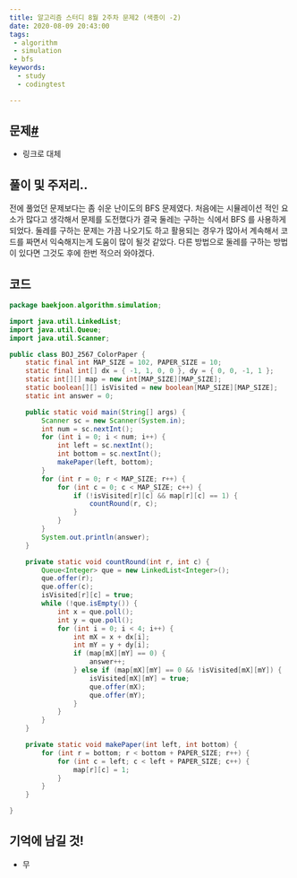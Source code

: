 ```yaml
---
title: 알고리즘 스터디 8월 2주차 문제2 (색종이 -2)
date: 2020-08-09 20:43:00
tags:
 - algorithm
 - simulation
 - bfs
keywords:
  - study
  - codingtest

---
```


## 문제[#](https://www.acmicpc.net/problem/2567)

- 링크로 대체

## 풀이 및 주저리..

전에 풀었던 문제보다는 좀 쉬운 난이도의 BFS 문제였다. 처음에는 시뮬레이션 적인 요소가 많다고 생각해서 문제를 도전했다가 결국 둘레는 구하는 식에서 BFS 를 사용하게 되었다. 둘레를 구하는 문제는 가끔 나오기도 하고 활용되는 경우가 많아서 계속해서 코드를 짜면서 익숙해지는게 도움이 많이 될것 같았다. 다른 방법으로 둘레를 구하는 방법이 있다면 그것도 후에 한번 적으러 와야겠다.

## 코드

```java
package baekjoon.algorithm.simulation;

import java.util.LinkedList;
import java.util.Queue;
import java.util.Scanner;

public class BOJ_2567_ColorPaper {
	static final int MAP_SIZE = 102, PAPER_SIZE = 10;
	static final int[] dx = { -1, 1, 0, 0 }, dy = { 0, 0, -1, 1 };
	static int[][] map = new int[MAP_SIZE][MAP_SIZE];
	static boolean[][] isVisited = new boolean[MAP_SIZE][MAP_SIZE];
	static int answer = 0;

	public static void main(String[] args) {
		Scanner sc = new Scanner(System.in);
		int num = sc.nextInt();
		for (int i = 0; i < num; i++) {
			int left = sc.nextInt();
			int bottom = sc.nextInt();
			makePaper(left, bottom);
		}
		for (int r = 0; r < MAP_SIZE; r++) {
			for (int c = 0; c < MAP_SIZE; c++) {
				if (!isVisited[r][c] && map[r][c] == 1) {
					countRound(r, c);
				}
			}
		}
		System.out.println(answer);
	}

	private static void countRound(int r, int c) {
		Queue<Integer> que = new LinkedList<Integer>();
		que.offer(r);
		que.offer(c);
		isVisited[r][c] = true;
		while (!que.isEmpty()) {
			int x = que.poll();
			int y = que.poll();
			for (int i = 0; i < 4; i++) {
				int mX = x + dx[i];
				int mY = y + dy[i];
				if (map[mX][mY] == 0) {
					answer++;
				} else if (map[mX][mY] == 0 && !isVisited[mX][mY]) {
					isVisited[mX][mY] = true;
					que.offer(mX);
					que.offer(mY);
				}
			}
		}
	}

	private static void makePaper(int left, int bottom) {
		for (int r = bottom; r < bottom + PAPER_SIZE; r++) {
			for (int c = left; c < left + PAPER_SIZE; c++) {
				map[r][c] = 1;
			}
		}
	}

}

```

## 기억에 남길 것!

- 무